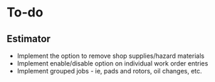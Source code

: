 To-do
======

Estimator
---------
* Implement the option to remove shop supplies/hazard materials
* Implement enable/disable option on individual work order entries
* Implement grouped jobs - ie, pads and rotors, oil changes, etc.
